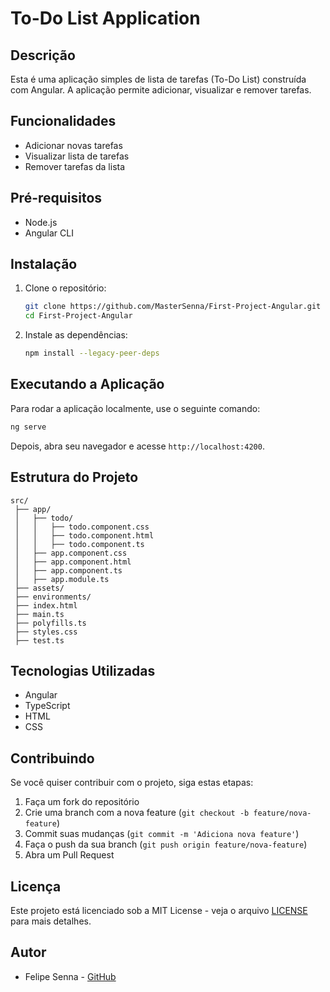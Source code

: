 
# To-Do List Application

## Descrição

Esta é uma aplicação simples de lista de tarefas (To-Do List) construída com Angular. A aplicação permite adicionar, visualizar e remover tarefas.

## Funcionalidades

- Adicionar novas tarefas
- Visualizar lista de tarefas
- Remover tarefas da lista

## Pré-requisitos

- Node.js
- Angular CLI

## Instalação

1. Clone o repositório:

   ```bash
   git clone https://github.com/MasterSenna/First-Project-Angular.git
   cd First-Project-Angular
   ```

2. Instale as dependências:

   ```bash
   npm install --legacy-peer-deps
   ```

## Executando a Aplicação

Para rodar a aplicação localmente, use o seguinte comando:

```bash
ng serve
```

Depois, abra seu navegador e acesse `http://localhost:4200`.

## Estrutura do Projeto

```
src/
 ├── app/
 │   ├── todo/
 │   │   ├── todo.component.css
 │   │   ├── todo.component.html
 │   │   ├── todo.component.ts
 │   ├── app.component.css
 │   ├── app.component.html
 │   ├── app.component.ts
 │   ├── app.module.ts
 ├── assets/
 ├── environments/
 ├── index.html
 ├── main.ts
 ├── polyfills.ts
 ├── styles.css
 ├── test.ts
```

## Tecnologias Utilizadas

- Angular
- TypeScript
- HTML
- CSS

## Contribuindo

Se você quiser contribuir com o projeto, siga estas etapas:

1. Faça um fork do repositório
2. Crie uma branch com a nova feature (`git checkout -b feature/nova-feature`)
3. Commit suas mudanças (`git commit -m 'Adiciona nova feature'`)
4. Faça o push da sua branch (`git push origin feature/nova-feature`)
5. Abra um Pull Request

## Licença

Este projeto está licenciado sob a MIT License - veja o arquivo [LICENSE](LICENSE) para mais detalhes.

## Autor

- Felipe Senna - [GitHub](https://github.com/MasterSenna)
